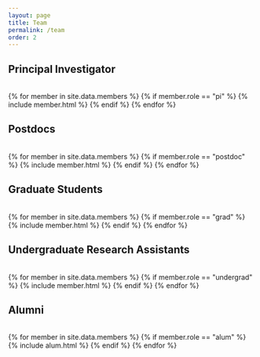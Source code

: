 ```yaml
---
layout: page
title: Team
permalink: /team
order: 2
---
```


## Principal Investigator
<br>
{% for member in site.data.members %}
  {% if member.role == "pi" %}
    {% include member.html %}
  {% endif %}
{% endfor %}

## Postdocs
<br>
{% for member in site.data.members %}
  {% if member.role == "postdoc" %}
    {% include member.html %}
  {% endif %}
{% endfor %}

## Graduate Students
<br>
{% for member in site.data.members %}
  {% if member.role == "grad" %}
    {% include member.html %}
  {% endif %}
{% endfor %}

## Undergraduate Research Assistants
<br>
{% for member in site.data.members %}
  {% if member.role == "undergrad" %}
    {% include member.html %}
  {% endif %}
{% endfor %}

## Alumni
<br>
{% for member in site.data.members %}
  {% if member.role == "alum" %}
    {% include alum.html %}
  {% endif %}
{% endfor %}
